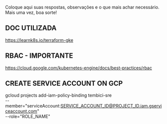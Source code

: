 Coloque aqui suas respostas, observações e o que mais achar necessário. Mais uma vez, boa sorte!


## DOC UTILIZADA ##
https://learnk8s.io/terraform-gke


## RBAC - IMPORTANTE ##
https://cloud.google.com/kubernetes-engine/docs/best-practices/rbac


## CREATE SERVICE ACCOUNT ON GCP

gcloud projects add-iam-policy-binding tembici-sre \
    --member="serviceAccount:SERVICE_ACCOUNT_ID@PROJECT_ID.iam.gserviceaccount.com" \
    --role="ROLE_NAME"